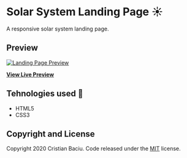 # Solar System Landing Page :sunny:

A responsive solar system landing page.

## Preview

[![Landing Page Preview](https://user-images.githubusercontent.com/49842769/83607367-c3a6aa80-a583-11ea-8e18-714e7f689314.png)](https://baciucristian.github.io/solar-system-landing-page/)

**[View Live Preview](https://baciucristian.github.io/solar-system-landing-page/)**

## Tehnologies used :rocket:
* HTML5
* CSS3

## Copyright and License

Copyright 2020 Cristian Baciu. Code released under the [MIT](https://github.com/baciucristian/solar-system-landing-page/blob/master/LICENSE) license.
